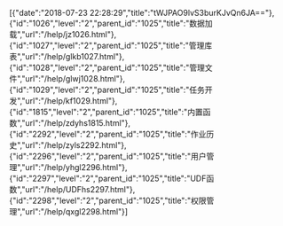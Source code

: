 [{"date":"2018-07-23 22:28:29","title":"tWJPAO9lvS3burKJvQn6JA=="},{"id":"1026","level":"2","parent_id":"1025","title":"数据加载","url":"/help/jz1026.html"},{"id":"1027","level":"2","parent_id":"1025","title":"管理库表","url":"/help/glkb1027.html"},{"id":"1028","level":"2","parent_id":"1025","title":"管理文件","url":"/help/glwj1028.html"},{"id":"1029","level":"2","parent_id":"1025","title":"任务开发","url":"/help/kf1029.html"},{"id":"1815","level":"2","parent_id":"1025","title":"内置函数","url":"/help/zdyhs1815.html"},{"id":"2292","level":"2","parent_id":"1025","title":"作业历史","url":"/help/zyls2292.html"},{"id":"2296","level":"2","parent_id":"1025","title":"用户管理","url":"/help/yhgl2296.html"},{"id":"2297","level":"2","parent_id":"1025","title":"UDF函数","url":"/help/UDFhs2297.html"},{"id":"2298","level":"2","parent_id":"1025","title":"权限管理","url":"/help/qxgl2298.html"}]